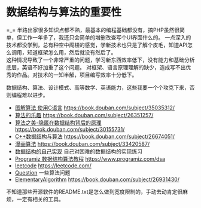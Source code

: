 # 数据结构与算法的重要性
=_= 半路出家很多知识点都不熟，最基本的编程基础都没有，搞PHP虽然很简单，但工作一年多了，我还只会简单的增删改查写个UI界面什么的。
一点深入的技术都没学到，总有种空中阁楼的感觉，学新技术也只是了解个皮毛，知道API怎么调用，知道框架怎么用，然后就没有然后了。        
这种情况导致了一个非常严重的问题，学习新东西效率低下，没有能力和基础分析底层，英语不好加重了这个问题。
对框架、语言原理理解的缺少，造成写不出优秀的作品。对技术的一知半解，项目编写效率十分低下。

数据结构、算法、设计模式、高等数学、英语能力，这些我要一个个攻克下来，否则编程难以进步。

* [图解算法 使用C语言](./图解算法使用C语言/README.md) https://book.douban.com/subject/35035312/
* [算法的乐趣](./AlgorithmDelight/README.md) https://book.douban.com/subject/26351257/
* [算法之美-隐匿在数据结构背后的原理](./BeautyAlgorithm/README.md) https://book.douban.com/subject/30155731/
* [C++数据结构与算法](./C++数据结构与算法/README.md) https://book.douban.com/subject/26674051/
* [漫画算法](./cartoon_algorithm/README.md) https://book.douban.com/subject/33420587/
* [数据结构的自己实现](./DataStructure/REAMDE.md) 自己对困难的数据结构的实现练习
* [Programiz 数据结构算法教程](./programiz/README.md) https://www.programiz.com/dsa
* [leetcode](./leetcode/README.md) https://leetcode.com/
* [Question](./Question/README.md) 一些算法问题
* [ElementaryAlgorithm](./ElementaryAlogrithms/README.md) https://book.douban.com/subject/26931430/ 

不知道那些开源软件的README.txt是怎么做到宽度限制的，手动去动肯定很麻烦，一定有相关的工具。  